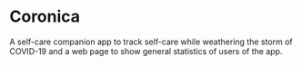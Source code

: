 # Coronica
A self-care companion app to track self-care while weathering the storm of COVID-19 and a web page to show general statistics of users of the app.
